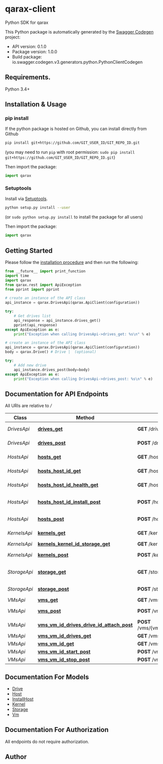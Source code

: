 # qarax-client
Python SDK for qarax

This Python package is automatically generated by the [Swagger Codegen](https://github.com/swagger-api/swagger-codegen) project:

- API version: 0.1.0
- Package version: 1.0.0
- Build package: io.swagger.codegen.v3.generators.python.PythonClientCodegen

## Requirements.

Python 3.4+

## Installation & Usage
### pip install

If the python package is hosted on Github, you can install directly from Github

```sh
pip install git+https://github.com/GIT_USER_ID/GIT_REPO_ID.git
```
(you may need to run `pip` with root permission: `sudo pip install git+https://github.com/GIT_USER_ID/GIT_REPO_ID.git`)

Then import the package:
```python
import qarax 
```

### Setuptools

Install via [Setuptools](http://pypi.python.org/pypi/setuptools).

```sh
python setup.py install --user
```
(or `sudo python setup.py install` to install the package for all users)

Then import the package:
```python
import qarax
```

## Getting Started

Please follow the [installation procedure](#installation--usage) and then run the following:

```python
from __future__ import print_function
import time
import qarax
from qarax.rest import ApiException
from pprint import pprint

# create an instance of the API class
api_instance = qarax.DrivesApi(qarax.ApiClient(configuration))

try:
    # Get drives list
    api_response = api_instance.drives_get()
    pprint(api_response)
except ApiException as e:
    print("Exception when calling DrivesApi->drives_get: %s\n" % e)

# create an instance of the API class
api_instance = qarax.DrivesApi(qarax.ApiClient(configuration))
body = qarax.Drive() # Drive |  (optional)

try:
    # Add new drive
    api_instance.drives_post(body=body)
except ApiException as e:
    print("Exception when calling DrivesApi->drives_post: %s\n" % e)
```

## Documentation for API Endpoints

All URIs are relative to */*

Class | Method | HTTP request | Description
------------ | ------------- | ------------- | -------------
*DrivesApi* | [**drives_get**](docs/DrivesApi.md#drives_get) | **GET** /drives/ | Get drives list
*DrivesApi* | [**drives_post**](docs/DrivesApi.md#drives_post) | **POST** /drives/ | Add new drive
*HostsApi* | [**hosts_get**](docs/HostsApi.md#hosts_get) | **GET** /hosts | Get hosts list
*HostsApi* | [**hosts_host_id_get**](docs/HostsApi.md#hosts_host_id_get) | **GET** /hosts/{hostId} | Get host by ID
*HostsApi* | [**hosts_host_id_health_get**](docs/HostsApi.md#hosts_host_id_health_get) | **GET** /hosts/{hostId}/health | Host health check
*HostsApi* | [**hosts_host_id_install_post**](docs/HostsApi.md#hosts_host_id_install_post) | **POST** /hosts/{hostId}/install | Install qarax node on host
*HostsApi* | [**hosts_post**](docs/HostsApi.md#hosts_post) | **POST** /hosts | Create new host
*KernelsApi* | [**kernels_get**](docs/KernelsApi.md#kernels_get) | **GET** /kernels/ | get kernels list
*KernelsApi* | [**kernels_kernel_id_storage_get**](docs/KernelsApi.md#kernels_kernel_id_storage_get) | **GET** /kernels/{kernelId}/storage | 
*KernelsApi* | [**kernels_post**](docs/KernelsApi.md#kernels_post) | **POST** /kernels/ | Add new kernel
*StorageApi* | [**storage_get**](docs/StorageApi.md#storage_get) | **GET** /storage/ | get storages list
*StorageApi* | [**storage_post**](docs/StorageApi.md#storage_post) | **POST** /storage/ | Add new storage
*VMsApi* | [**vms_get**](docs/VMsApi.md#vms_get) | **GET** /vms/ | get vms list
*VMsApi* | [**vms_post**](docs/VMsApi.md#vms_post) | **POST** /vms/ | Add new VM
*VMsApi* | [**vms_vm_id_drives_drive_id_attach_post**](docs/VMsApi.md#vms_vm_id_drives_drive_id_attach_post) | **POST** /vms/{vmId}/drives/{driveId}/attach | Add drive to VM
*VMsApi* | [**vms_vm_id_drives_get**](docs/VMsApi.md#vms_vm_id_drives_get) | **GET** /vms/{vmId}/drives/ | 
*VMsApi* | [**vms_vm_id_get**](docs/VMsApi.md#vms_vm_id_get) | **GET** /vms/{vmId}/ | VM details
*VMsApi* | [**vms_vm_id_start_post**](docs/VMsApi.md#vms_vm_id_start_post) | **POST** /vms/{vmId}/start | Start VM
*VMsApi* | [**vms_vm_id_stop_post**](docs/VMsApi.md#vms_vm_id_stop_post) | **POST** /vms/{vmId}/stop | Stop VM

## Documentation For Models

 - [Drive](docs/Drive.md)
 - [Host](docs/Host.md)
 - [InstallHost](docs/InstallHost.md)
 - [Kernel](docs/Kernel.md)
 - [Storage](docs/Storage.md)
 - [Vm](docs/Vm.md)

## Documentation For Authorization

 All endpoints do not require authorization.


## Author


